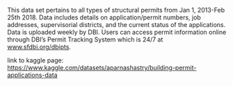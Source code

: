 This data set pertains to all types of structural permits from Jan 1, 2013-Feb 25th 2018. Data includes details on application/permit numbers, job addresses, supervisorial districts, and the current status of the applications. Data is uploaded weekly by DBI. Users can access permit information online through DBI’s Permit Tracking System which is 24/7 at www.sfdbi.org/dbipts.

link to kaggle page: https://www.kaggle.com/datasets/aparnashastry/building-permit-applications-data
